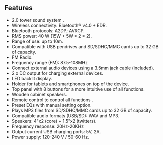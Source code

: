 ## Features

- 2.0 tower sound system .
- Wireless connectivity: Bluetooth® v4.0 + EDR.
- Bluetooth protocols: A2DP; AVRCP.
- RMS power: 40 W (15W + 5W * 2 * 2).
- Range of use: up to 10m.
- Compatible with USB pendrives and SD/SDHC/MMC cards  up to 32 GB of capacity.
- FM Radio.
- Frequency range (FM): 87.5-108MHz
- Connect external audio devices using a 3.5mm jack cable (included).
- 2 x DC output for charging external devices.
- LED backlit display.
- Holder for tablets and smartphones on top of the device.
- Top panel with 8 buttons for a more intuitive use of all functions.
- Wooden cabinet speakers.
- Remote control to control all functions .
- Preset EQs with manual setting option.
- Plays MP3 files from SD/SDHC/MMC cards up to 32 GB of capacity.
- Compatible audio formats (USB/SD): WAV and MP3.
- Speakers: 4"x2 (core) + 1.5"x2 (twitters).
- Frequency response: 20Hz-20KHz
- Output current USB charging ports: 5V, 2A.
- Power supply: 120-240 V / 50-60 Hz.
